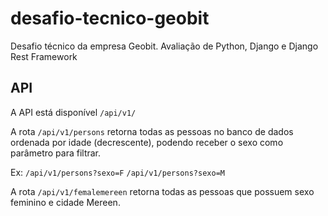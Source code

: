 # desafio-tecnico-geobit
Desafio técnico da empresa Geobit. Avaliação de Python, Django e Django Rest Framework

## API
A API está disponível `/api/v1/`

A rota `/api/v1/persons` retorna todas as pessoas no banco de dados ordenada por idade (decrescente), podendo receber o sexo como parâmetro para filtrar.

Ex:
`/api/v1/persons?sexo=F`
`/api/v1/persons?sexo=M`

A rota `/api/v1/femalemereen` retorna todas as pessoas que possuem sexo feminino e cidade Mereen.
